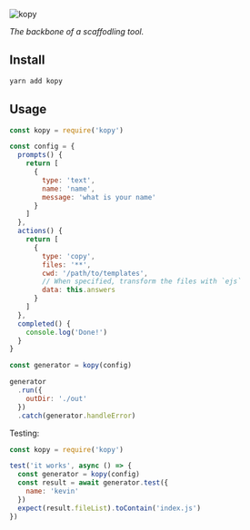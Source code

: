 ![kopy](https://user-images.githubusercontent.com/8784712/50736257-172d9100-11f6-11e9-9408-36bbceab2011.png)

_The backbone of a scaffodling tool._

## Install

```bash
yarn add kopy
```

## Usage

```js
const kopy = require('kopy')

const config = {
  prompts() {
    return [
      {
        type: 'text',
        name: 'name',
        message: 'what is your name'
      }
    ]
  },
  actions() {
    return [
      {
        type: 'copy',
        files: '**',
        cwd: '/path/to/templates',
        // When specified, transform the files with `ejs`
        data: this.answers
      }
    ]
  },
  completed() {
    console.log('Done!')
  }
}

const generator = kopy(config)

generator
  .run({
    outDir: './out'
  })
  .catch(generator.handleError)
```

Testing:

```js
const kopy = require('kopy')

test('it works', async () => {
  const generator = kopy(config)
  const result = await generator.test({
    name: 'kevin'
  })
  expect(result.fileList).toContain('index.js')
})
```
